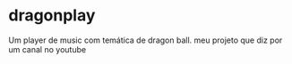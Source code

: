 # dragonplay
Um player de music com temática de dragon ball. meu projeto que diz por um canal no youtube

